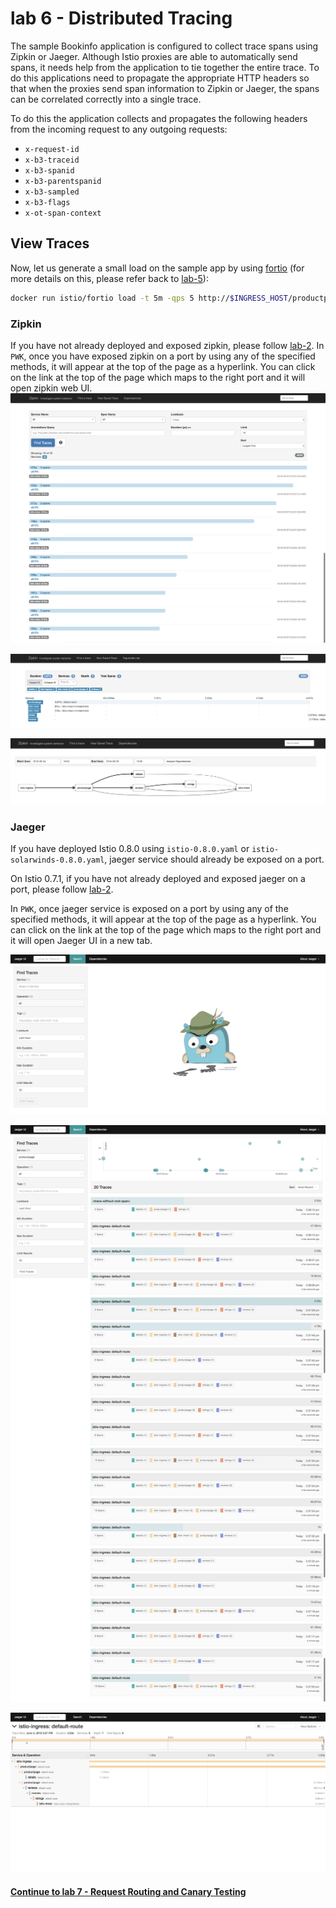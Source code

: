 # lab 6 - Distributed Tracing

The sample Bookinfo application is configured to collect trace spans using Zipkin or Jaeger. Although Istio proxies are able to automatically send spans, it needs help from the application to tie together the entire trace. To do this applications need to propagate the appropriate HTTP headers so that when the proxies send span information to Zipkin or Jaeger, the spans can be correlated correctly into a single trace.

To do this the application collects and propagates the following headers from the incoming request to any outgoing requests:

- `x-request-id`
- `x-b3-traceid`
- `x-b3-spanid`
- `x-b3-parentspanid`
- `x-b3-sampled`
- `x-b3-flags`
- `x-ot-span-context`


## View Traces

Now, let us generate a small load on the sample app by using [fortio](https://github.com/istio/fortio) (for more details on this, please refer back to [lab-5](../lab-5/README.md)):

```sh
docker run istio/fortio load -t 5m -qps 5 http://$INGRESS_HOST/productpage
```

### Zipkin
If you have not already deployed and exposed zipkin, please follow [lab-2](../lab-2/README.md). 
In `PWK`, once you have exposed zipkin on a port by using any of the specified methods, it will appear at the top of the page as a hyperlink. You can click on the link at the top of the page which maps to the right port and it will open zipkin web UI.
![](img/zipkin_1.png)

![](img/zipkin.png)

![](img/zipkin_2.png)

### Jaeger
If you have deployed Istio 0.8.0 using `istio-0.8.0.yaml` or `istio-solarwinds-0.8.0.yaml`, jaeger service should already be exposed on a port.

On Istio 0.7.1, if you have not already deployed and exposed jaeger on a port, please follow [lab-2](../lab-2/README.md). 

In `PWK`, once jaeger service is exposed on a port by using any of the specified methods, it will appear at the top of the page as a hyperlink. You can click on the link at the top of the page which maps to the right port and it will open Jaeger UI in a new tab. 

![](img/jaeger.png)

![](img/jaeger_1.png)

![](img/jaeger_2.png)



#### [Continue to lab 7 - Request Routing and Canary Testing](../lab-7/README.md)
